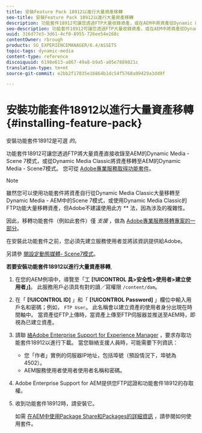 ```yaml
---
title: 安裝Feature Pack 18912以進行大量資產移轉
seo-title: 安裝Feature Pack 18912以進行大量資產移轉
description: 功能套件18912可讓您透過FTP大量收錄資產，或在AEM中將資產從Dynamic Media Classic移轉至Dynamic Media。 Adobe支援提供此選購的功能套件。
seo-description: 功能套件18912可讓您透過FTP大量收錄資產，或在AEM中將資產從Dynamic Media Classic移轉至Dynamic Media。 Adobe支援提供此選購的功能套件。
uuid: 316d77e3-3d61-4cf0-8955-726ee54e268c
contentOwner: rbrough
products: SG_EXPERIENCEMANAGER/6.4/ASSETS
topic-tags: dynamic-media
content-type: reference
discoiquuid: 6198e613-a867-49a8-b9a5-a05e7889821c
translation-type: tm+mt
source-git-commit: e2bb2f17035e16864b1dc54f5768a99429a3dd9f

---
```



# 安裝功能套件18912以進行大量資產移轉 {#installing-feature-pack}

安裝功能套件18912是可選 _的_。

功能套件18912可讓您透過FTP將大量資產直接收錄至AEM的Dynamic Media - Scene 7模式，或從Dynamic Media Classic將資產移轉至AEM的Dynamic Media - Scene7模式。 您可從 [Adobe專業服務取得功能套件](https://www.adobe.com/experience-cloud/consulting-services.html)。

>[!NOTE]
>
>雖然您可以使用功能套件將資產自行從Dynamic Media Classic大量移轉至Dynamic Media - AEM中的Scene 7模式，或使用Dynamic Media Classic的FTP功能大量移轉資產，但Adobe不建議使用此方 ** 法，因為涉及的複雜性。
>
>因此，移轉功能套件（例如此套件）僅 *支援* ，做為 [Adobe專業服務移轉專案的一部分](https://www.adobe.com/experience-cloud/consulting-services.html)。

在安裝此功能套件之前，您必須先建立服務使用者並將該資訊提供給Adobe。

另請參 [閱設定動態媒體- Scene7模式](https://helpx.adobe.com/experience-manager/6-4/assets/using/config-dms7.html)。

**若要安裝功能套件18912以進行大量資產移轉**,

1. 在您的AEM例項中，導覽至「工 **[!UICONTROL 具>安全性>使用者>建立使用者」]**。 此服務用戶必須具有對的讀／寫權限 `/content/dam`。
1. 在「 **[!UICONTROL ID]** 」和「 **[!UICONTROL Password]** 」欄位中輸入用戶名和密碼；例如， `FTP User`。 此名稱會以建立資產的使用者身分出現在時間軸中。 當資產從FTP上傳時，當資產上傳至FTP伺服器並推送至AEM時，即視為已建立資產。
1. 請聯 [絡Adobe Enterprise Support for Experience Manager](https://helpx.adobe.com/contact/enterprise-support.ec.html) ，要求存取功能套件18912以進行下載。 當您聯絡支援人員時，可能需要下列資訊：

   * 您「作者」實例的伺服器IP地址，包括埠號（預設情況下，埠號為4502）。
   * AEM服務使用者使用者使用者名稱和密碼。

1. Adobe Enterprise Support for AEM提供您FTP認證和功能套件18912的存取權。

1. 收到功能套件18912時，請安裝它。

   如需 [在AEM中使用Package Share和Packages的詳細資訊](/help/sites-administering/package-manager.md) ，請參閱如何使用套件。

